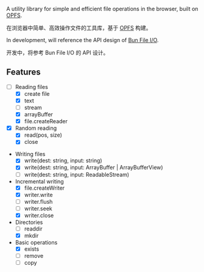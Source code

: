 A utility library for simple and efficient file operations in the browser, built on [OPFS](https://developer.mozilla.org/en-US/docs/Web/API/File_System_API/Origin_private_file_system).

在浏览器中简单、高效操作文件的工具库，基于 [OPFS](https://developer.mozilla.org/en-US/docs/Web/API/File_System_API/Origin_private_file_system) 构建。

In development, will reference the API design of [Bun File I/O](https://bun.sh/docs/api/file-io).

开发中，将参考 Bun File I/O 的 API 设计。

## Features

- [ ] Reading files
  - [x] create file
  - [x] text
  - [ ] stream
  - [x] arrayBuffer
  - [x] file.createReader
- [x] Random reading
  - [x] read(pos, size)
  - [x] close
- Writing files
  - [x] write(dest: string, input: string)
  - [x] write(dest: string, input: ArrayBuffer | ArrayBufferView)
  - [ ] write(dest: string, input: ReadableStream)
- Incremental writing
  - [x] file.createWriter
  - [x] writer.write
  - [ ] writer.flush
  - [ ] writer.seek
  - [x] writer.close
- Directories
  - [ ] readdir
  - [x] mkdir
- Basic operations
  - [x] exists
  - [ ] remove
  - [ ] copy
